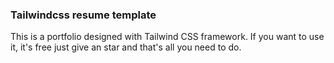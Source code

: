 ### Tailwindcss resume template

This is a portfolio designed with Tailwind CSS framework.
If you want to use it, it's free just give an star and that's all you need to do.
